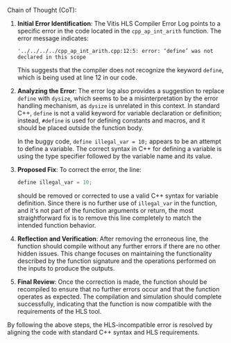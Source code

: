 Chain of Thought (CoT):

1. **Initial Error Identification**:
   The Vitis HLS Compiler Error Log points to a specific error in the code located in the `cpp_ap_int_arith` function. The error message indicates:
   ```
   '../../../../cpp_ap_int_arith.cpp:12:5: error: ‘define’ was not declared in this scope
   ```
   This suggests that the compiler does not recognize the keyword `define`, which is being used at line 12 in our code.

2. **Analyzing the Error**:
   The error log also provides a suggestion to replace `define` with `dysize`, which seems to be a misinterpretation by the error handling mechanism, as `dysize` is unrelated in this context. In standard C++, `define` is not a valid keyword for variable declaration or definition; instead, `#define` is used for defining constants and macros, and it should be placed outside the function body.

   In the buggy code, `define illegal_var = 10;` appears to be an attempt to define a variable. The correct syntax in C++ for defining a variable is using the type specifier followed by the variable name and its value.

3. **Proposed Fix**:
   To correct the error, the line:
   ```cpp
   define illegal_var = 10;
   ```
   should be removed or corrected to use a valid C++ syntax for variable definition. Since there is no further use of `illegal_var` in the function, and it's not part of the function arguments or return, the most straightforward fix is to remove this line completely to match the intended function behavior.

4. **Reflection and Verification**:
   After removing the erroneous line, the function should compile without any further errors if there are no other hidden issues. This change focuses on maintaining the functionality described by the function signature and the operations performed on the inputs to produce the outputs.

5. **Final Review**:
   Once the correction is made, the function should be recompiled to ensure that no further errors occur and that the function operates as expected. The compilation and simulation should complete successfully, indicating that the function is now compatible with the requirements of the HLS tool.

By following the above steps, the HLS-incompatible error is resolved by aligning the code with standard C++ syntax and HLS requirements.